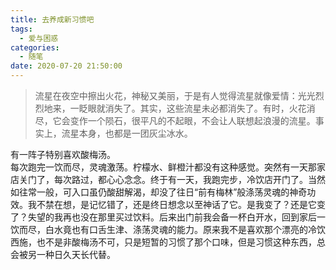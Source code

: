 ```yaml
---
title: 去养成新习惯吧
tags:
  - 爱与困惑
categories:
  - 随笔
date: 2020-07-20 21:50:00
---
```

>流星在夜空中擦出火花，神秘又美丽，于是有人觉得流星就像爱情：光光烈烈地来，一眨眼就消失了。其实，这些流星未必都消失了。有时，火花消尽，它会变作一个陨石，很平凡的不起眼，不会让人联想起浪漫的流星。事实上，流星本身，也都是一团灰尘冰水。
<!-- more -->

有一阵子特别喜欢酸梅汤。  
每次跑完一饮而尽，灵魂激荡。柠檬水、鲜橙汁都没有这种感觉。突然有一天那家店关门了，每次路过，都心心念念。终于有一天，我跑完步，冷饮店开门了。当然如往常一般，可入口虽仍酸甜解渴，却没了往日“前有梅林”般涤荡灵魂的神奇功效。我不禁在想，是记忆错了，还是终日想念以至神话了它。是我变了？还是它变了？失望的我再也没在那里买过饮料。后来出门前我会备一杯白开水，回到家后一饮而尽，白水竟也有口舌生津、涤荡灵魂的能力。原来我不是喜欢那个漂亮的冷饮西施，也不是非酸梅汤不可，只是短暂的习惯了那个口味，但是习惯这种东西，总会被另一种日久天长代替。